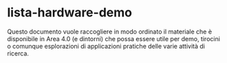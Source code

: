 # lista-hardware-demo
Questo documento vuole raccogliere in modo ordinato il materiale che è disponibile in Area 4.0 (e dintorni) che possa essere utile per demo, tirocini o comunque esplorazioni di applicazioni pratiche delle varie attività di ricerca.
